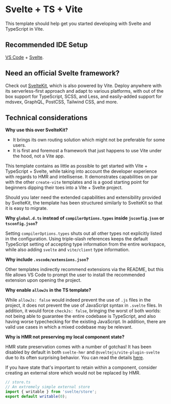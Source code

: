 # Svelte + TS + Vite

This template should help get you started developing with Svelte and TypeScript in Vite.

## Recommended IDE Setup

[VS Code](https://code.visualstudio.com/) +
[Svelte](https://marketplace.visualstudio.com/items?itemName=svelte.svelte-vscode).

## Need an official Svelte framework?

Check out [SvelteKit](https://github.com/sveltejs/kit#readme), which is also powered by Vite. Deploy
anywhere with its serverless-first approach and adapt to various platforms, with out of the box
support for TypeScript, SCSS, and Less, and easily-added support for mdsvex, GraphQL, PostCSS,
Tailwind CSS, and more.

## Technical considerations

**Why use this over SvelteKit?**

- It brings its own routing solution which might not be preferable for some users.
- It is first and foremost a framework that just happens to use Vite under the hood, not a Vite app.

This template contains as little as possible to get started with Vite + TypeScript + Svelte, while
taking into account the developer experience with regards to HMR and intellisense. It demonstrates
capabilities on par with the other `create-vite` templates and is a good starting point for
beginners dipping their toes into a Vite + Svelte project.

Should you later need the extended capabilities and extensibility provided by SvelteKit, the
template has been structured similarly to SvelteKit so that it is easy to migrate.

**Why `global.d.ts` instead of `compilerOptions.types` inside `jsconfig.json` or `tsconfig.json`?**

Setting `compilerOptions.types` shuts out all other types not explicitly listed in the
configuration. Using triple-slash references keeps the default TypeScript setting of accepting type
information from the entire workspace, while also adding `svelte` and `vite/client` type
information.

**Why include `.vscode/extensions.json`?**

Other templates indirectly recommend extensions via the README, but this file allows VS Code to
prompt the user to install the recommended extension upon opening the project.

**Why enable `allowJs` in the TS template?**

While `allowJs: false` would indeed prevent the use of `.js` files in the project, it does not
prevent the use of JavaScript syntax in `.svelte` files. In addition, it would force
`checkJs: false`, bringing the worst of both worlds: not being able to guarantee the entire codebase
is TypeScript, and also having worse typechecking for the existing JavaScript. In addition, there
are valid use cases in which a mixed codebase may be relevant.

**Why is HMR not preserving my local component state?**

HMR state preservation comes with a number of gotchas! It has been disabled by default in both
`svelte-hmr` and `@sveltejs/vite-plugin-svelte` due to its often surprising behavior. You can read
the details [here](https://github.com/rixo/svelte-hmr#svelte-hmr).

If you have state that's important to retain within a component, consider creating an external store
which would not be replaced by HMR.

```ts
// store.ts
// An extremely simple external store
import { writable } from 'svelte/store';
export default writable(0);
```
